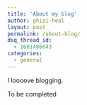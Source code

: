 ```yaml
---
title: 'About my blog'
author: ghizi-heal
layout: post
permalink: /about-blog/
dsq_thread_id:
  - 1681486643
categories:
  - general
---
```

I loooove blogging.<!--more-->

To be completed
